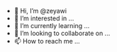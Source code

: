 - 👋 Hi, I’m @zeyawi
- 👀 I’m interested in ...
- 🌱 I’m currently learning ...
- 💞️ I’m looking to collaborate on ...
- 📫 How to reach me ...

<!---
zeyawi/zeyawi is a ✨ special ✨ repository because its `README.md` (this file) appears on your GitHub profile.
You can click the Preview link to take a look at your changes.
--->
